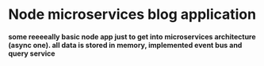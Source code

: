 ﻿# Node microservices blog application
#### some reeeeally basic node app just to get into microservices architecture (async one). all data is stored in memory, implemented event bus and query service
